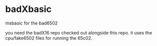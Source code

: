 # badXbasic
msbasic for the bad6502

you need the badX16 repo checked out alongside this repo.
it uses the cpu/fake6502 files for running the 65c02.
